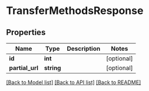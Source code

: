 # TransferMethodsResponse

## Properties
Name | Type | Description | Notes
------------ | ------------- | ------------- | -------------
**id** | **int** |  | [optional] 
**partial_url** | **string** |  | [optional] 

[[Back to Model list]](../README.md#documentation-for-models) [[Back to API list]](../README.md#documentation-for-api-endpoints) [[Back to README]](../README.md)


